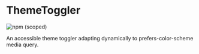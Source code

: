 # ThemeToggler

![npm (scoped)](https://img.shields.io/npm/v/@galpop/themetoggler)

An accessible theme toggler adapting dynamically to prefers-color-scheme media query.
